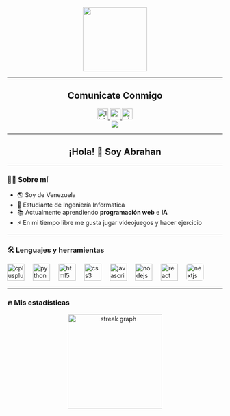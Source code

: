 <div align="center">
  <img height="150" src="https://media.giphy.com/media/M9gbBd9nbDrOTu1Mqx/giphy.gif"  />
</div>

---
<h2 align="center">Comunicate Conmigo</h2>

<div align="center">
  <a href="https://www.linkedin.com/in/abrahan-ramirez-0b10bb368/" target="_blank">
    <img src="https://img.shields.io/static/v1?message=LinkedIn&logo=linkedin&label=&color=0077B5&logoColor=white&labelColor=&style=for-the-badge" height="25" alt="linkedin logo"  />
  </a>
 <a href="mailto:Abrahanramirez2410@gmail.com">
    <img src="https://img.shields.io/static/v1?message=Gmail&logo=gmail&label=&color=EA4335&logoColor=white&labelColor=&style=for-the-badge" height="25" alt="gmail logo"  />
  </a>
  </a>
  <a href="https://wa.me/584120187917" target="_blank">
    <img src="https://img.shields.io/static/v1?message=WhatsApp&logo=whatsapp&label=&color=25D366&logoColor=white&labelColor=&style=for-the-badge" height="25" alt="whatsapp logo"  />
  </a>
</div>

<div align="center">
  <img src="https://visitor-badge.laobi.icu/badge?page_id=Soyabrahan.Soyabrahan&"  />
</div>

---

<h2 align="center">¡Hola! 👋 Soy Abrahan</h2>

---

<h3 align="left">👨‍💻 Sobre mí</h3>

<ul>
  <li>🌎 Soy de Venezuela</li>
  <li>🔭 Estudiante de Ingeniería Informatica</li>
  <li>📚 Actualmente aprendiendo <b>programación web</b> e <b>IA</b></li>
  <li>⚡ En mi tiempo libre me gusta jugar videojuegos y hacer ejercicio</li>
</ul>

---

<h3 align="left">🛠️ Lenguajes y herramientas</h3>

<div align="left">
  <img src="https://cdn.jsdelivr.net/gh/devicons/devicon/icons/cplusplus/cplusplus-original.svg" height="40" alt="cplusplus logo"  />
  <img width="12" />
  <img src="https://cdn.jsdelivr.net/gh/devicons/devicon/icons/python/python-original.svg" height="40" alt="python logo"  />
  <img width="12" />
  <img src="https://cdn.jsdelivr.net/gh/devicons/devicon/icons/html5/html5-original.svg" height="40" alt="html5 logo"  />
  <img width="12" />
  <img src="https://cdn.jsdelivr.net/gh/devicons/devicon/icons/css3/css3-original.svg" height="40" alt="css3 logo"  />
  <img width="12" />
  <img src="https://cdn.jsdelivr.net/gh/devicons/devicon/icons/javascript/javascript-original.svg" height="40" alt="javascript logo"  />
  <img width="12" />
  <img src="https://cdn.jsdelivr.net/gh/devicons/devicon/icons/nodejs/nodejs-original.svg" height="40" alt="nodejs logo"  />
  <img width="12" />
  <img src="https://cdn.jsdelivr.net/gh/devicons/devicon/icons/react/react-original.svg" height="40" alt="react logo"  />
  <img width="12" />
  <img src="https://cdn.jsdelivr.net/gh/devicons/devicon/icons/nextjs/nextjs-original.svg" height="40" alt="nextjs logo" style="background-color: white; border-radius: 5px;" />
</div>

---

<h3 align="left">🔥 Mis estadísticas</h3>

<div align="center">
  <img src="https://streak-stats.demolab.com?user=Soyabrahan&locale=es&mode=daily&theme=dark&hide_border=false&border_radius=5&order=3" height="220" alt="streak graph"  />
</div>
